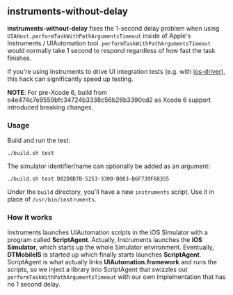 ## instruments-without-delay

__instruments-without-delay__ fixes the 1-second delay problem when using `UIAHost.performTaskWithPathArgumentsTimeout` inside of Apple's Instruments / UIAutomation tool.  `performTaskWithPathArgumentsTimeout` would normally take 1 second to respond regardless of how fast the task finishes.

If you're using Instruments to drive UI integration tests (e.g. with [ios-driver](https://github.com/freynaud/ios-driver)), this hack can significantly speed up testing.

__NOTE__: For pre-Xcode 6, build from e4e474c7e9559bfc34724b3338c56b28b3390cd2 as Xcode 6 support introduced breaking changes.


### Usage

Build and run the test:

```
./build.sh test
```

The simulator identifier/name can optionally be added as an argument:

```
./build.sh test D82D8D7B-5253-3300-B083-B6F739F68355
```

Under the `build` directory, you'll have a new `instruments` script.  Use it in place of `/usr/bin/instruments`.

### How it works

Instruments launches UIAutomation scripts in the iOS Simulator with a program called __ScriptAgent__.  Actually, Instruments launches the __iOS Simulator__, which starts up the whole Simulator environment. Eventually, __DTMobileIS__ is started up which finally starts launches __ScriptAgent__.  ScriptAgent is what actually links __UIAutomation.framework__ and runs the scripts, so we inject a library into ScriptAgent that swizzles out `performTaskWithPathArgumentsTimeout` with our own implementation that has no 1 second delay.

